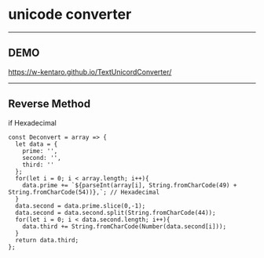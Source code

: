 ﻿# unicode converter

---

## DEMO

https://w-kentaro.github.io/TextUnicordConverter/

---

## Reverse Method

if Hexadecimal

```
const Deconvert = array => {
  let data = {
    prime: '',
    second: '',
    third: ''
  };
  for(let i = 0; i < array.length; i++){
    data.prime += `${parseInt(array[i], String.fromCharCode(49) + String.fromCharCode(54))},`; // Hexadecimal
  }
  data.second = data.prime.slice(0,-1);
  data.second = data.second.split(String.fromCharCode(44));
  for(let i = 0; i < data.second.length; i++){
    data.third += String.fromCharCode(Number(data.second[i]));
  }
  return data.third;
};
```
